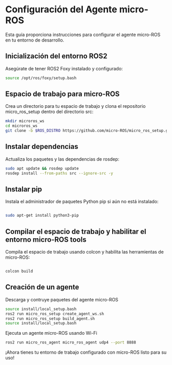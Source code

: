 # Configuración del Agente micro-ROS

Esta guía proporciona instrucciones para configurar el agente micro-ROS en tu entorno de desarrollo.

## Inicialización del entorno ROS2

Asegúrate de tener ROS2 Foxy instalado y configurado:

```bash
source /opt/ros/foxy/setup.bash
```
## Espacio de trabajo para micro-ROS

Crea un directorio para tu espacio de trabajo y clona el repositorio micro_ros_setup dentro del directorio src:

```bash
mkdir microros_ws
cd microros_ws
git clone -b $ROS_DISTRO https://github.com/micro-ROS/micro_ros_setup.git src/micro_ros_setup
```
## Instalar dependencias

Actualiza los paquetes y las dependencias de rosdep:

```bash
sudo apt update && rosdep update
rosdep install --from-paths src --ignore-src -y
```
## Instalar pip

Instala el administrador de paquetes Python pip si aún no está instalado:

```bash

sudo apt-get install python3-pip
```
## Compilar el espacio de trabajo y habilitar el entorno micro-ROS tools

Compila el espacio de trabajo usando colcon y habilita las herramientas de micro-ROS:

```bash

colcon build
```
## Creación de un agente 
Descarga y contruye paquetes del agente micro-ROS
```bash
source install/local_setup.bash
ros2 run micro_ros_setup create_agent_ws.sh
ros2 run micro_ros_setup build_agent.sh
source install/local_setup.bash
```
Ejecuta un agente micro-ROS usando Wi-Fi
```bash
ros2 run micro_ros_agent micro_ros_agent udp4 --port 8888
```

¡Ahora tienes tu entorno de trabajo configurado con micro-ROS listo para su uso!
